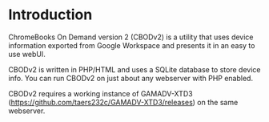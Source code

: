 # Introduction
ChromeBooks On Demand version 2 (CBODv2) is a utility that uses device information exported from Google Workspace and presents it in an easy to use webUI.

CBODv2 is written in PHP/HTML and uses a SQLite database to store device info. You can run CBODv2 on just about any webserver with PHP enabled.

CBODv2 requires a working instance of GAMADV-XTD3 (https://github.com/taers232c/GAMADV-XTD3/releases) on the same webserver.
